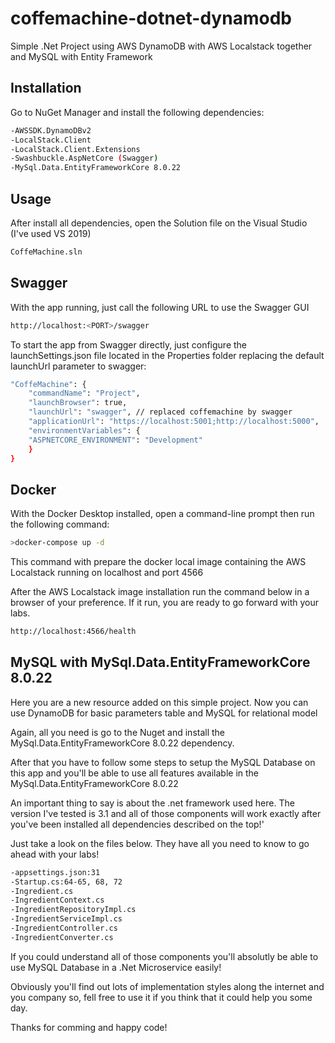 # coffemachine-dotnet-dynamodb

Simple .Net Project using AWS DynamoDB with AWS Localstack together and MySQL with Entity Framework

## Installation

Go to NuGet Manager and install the following dependencies:

```bash
-AWSSDK.DynamoDBv2
-LocalStack.Client
-LocalStack.Client.Extensions
-Swashbuckle.AspNetCore (Swagger)
-MySql.Data.EntityFrameworkCore 8.0.22
```

## Usage

After install all dependencies, open the Solution file on the Visual Studio (I've used VS 2019)
```bash
CoffeMachine.sln
```
## Swagger

With the app running, just call the following URL to use the Swagger GUI

```bash
http://localhost:<PORT>/swagger
```

To start the app from Swagger directly, just configure the launchSettings.json file located in the Properties folder replacing the default launchUrl parameter to swagger:

```bash
"CoffeMachine": {
    "commandName": "Project",
    "launchBrowser": true,
    "launchUrl": "swagger", // replaced coffemachine by swagger
    "applicationUrl": "https://localhost:5001;http://localhost:5000",
    "environmentVariables": {
    "ASPNETCORE_ENVIRONMENT": "Development"
    }
}
```

## Docker

With the Docker Desktop installed, open a command-line prompt then run the following command:

```bash
>docker-compose up -d
```

This command with prepare the docker local image containing the AWS Localstack running on localhost and port 4566

After the AWS Localstack image installation run the command below in a browser of your preference. If it run, you are ready to go forward with your labs.

```bash
http://localhost:4566/health
```

## MySQL with MySql.Data.EntityFrameworkCore 8.0.22

Here you are a new resource added on this simple project. Now you can use DynamoDB for basic parameters table and MySQL for relational model

Again, all you need is go to the Nuget and install the MySql.Data.EntityFrameworkCore 8.0.22 dependency. 

After that you have to follow some steps to setup the MySQL Database on this app and you'll be able to use all features available in the MySql.Data.EntityFrameworkCore 8.0.22

An important thing to say is about the .net framework used here. The version I've tested is 3.1 and all of those components will work exactly after you've been installed all dependencies described on the top!'

Just take a look on the files below. They have all you need to know to go ahead with your labs!

```bash
-appsettings.json:31
-Startup.cs:64-65, 68, 72
-Ingredient.cs
-IngredientContext.cs
-IngredientRepositoryImpl.cs
-IngredientServiceImpl.cs
-IngredientController.cs
-IngredientConverter.cs
```

If you could understand all of those components you'll absolutly be able to use MySQL Database in a .Net Microservice easily!

Obviously you'll find out lots of implementation styles along the internet and you company so, fell free to use it if you think that it could help you some day.

Thanks for comming and happy code!